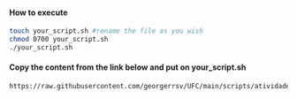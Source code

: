 #### How to execute
```bash
touch your_script.sh #rename the file as you wish
chmod 0700 your_script.sh
./your_script.sh
```
#### Copy the content from the link below and put on your_script.sh
```
https://raw.githubusercontent.com/georgerrsv/UFC/main/scripts/atividade04/script.sh
```